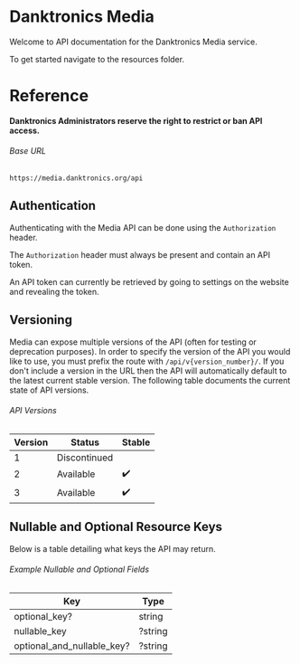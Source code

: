 # Danktronics Media

Welcome to API documentation for the Danktronics Media service.

To get started navigate to the resources folder.

# Reference

**Danktronics Administrators reserve the right to restrict or ban API access.**

###### Base URL

```
https://media.danktronics.org/api
```

## Authentication

Authenticating with the Media API can be done using the `Authorization` header.

The `Authorization` header must always be present and contain an API token.

An API token can currently be retrieved by going to settings on the website and revealing the token.

## Versioning
Media can expose multiple versions of the API (often for testing or deprecation purposes). In order to specify the version of the API you would like to use, you must prefix the route with `/api/v{version_number}/`. If you don't include a version in the URL then the API will automatically default to the latest current stable version. The following table documents the current state of API versions.

###### API Versions

| Version | Status       | Stable  |
| ------- | ------------ | ------- |
| 1       | Discontinued |         |
| 2       | Available    | ✔️      |
| 3       | Available    | ✔️      |

## Nullable and Optional Resource Keys

Below is a table detailing what keys the API may return.

###### Example Nullable and Optional Fields

| Key                          | Type    |
| ---------------------------- | ------- |
| optional_key?                | string  |
| nullable_key                 | ?string |
| optional_and_nullable_key?   | ?string |
